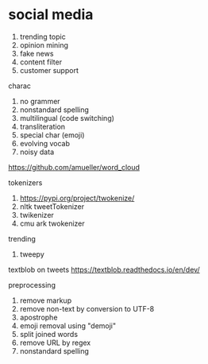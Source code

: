 
# social media

1. trending topic
2. opinion mining
3. fake news
4. content filter
5. customer support

charac
1. no grammer
2. nonstandard spelling
3. multilingual (code switching)
4. transliteration
5. special char (emoji)
6. evolving vocab
7. noisy data

https://github.com/amueller/word_cloud

tokenizers
1. https://pypi.org/project/twokenize/
2. nltk tweetTokenizer
3. twikenizer
4. cmu ark twokenizer

trending
1. tweepy

textblob on tweets
https://textblob.readthedocs.io/en/dev/

preprocessing
1. remove markup
2. remove non-text by conversion to UTF-8
3. apostrophe 
4. emoji removal using "demoji"
5. split joined words
6. remove URL by regex
7. nonstandard spelling


